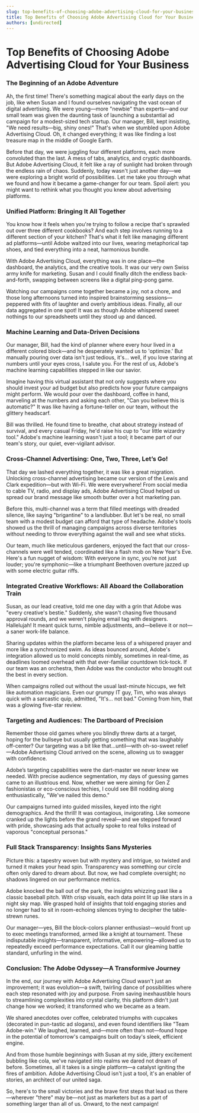 ```yaml
---
slug: top-benefits-of-choosing-adobe-advertising-cloud-for-your-business
title: Top Benefits of Choosing Adobe Advertising Cloud for Your Business
authors: [undirected]
---
```



# Top Benefits of Choosing Adobe Advertising Cloud for Your Business

### The Beginning of an Adobe Adventure

Ah, the first time! There's something magical about the early days on the job, like when Susan and I found ourselves navigating the vast ocean of digital advertising. We were young—more "newbie" than experts—and our small team was given the daunting task of launching a substantial ad campaign for a modest-sized tech startup. Our manager, Bill, kept insisting, "We need results—big, shiny ones!" That's when we stumbled upon Adobe Advertising Cloud. Oh, it changed everything; it was like finding a lost treasure map in the middle of Google Earth.

Before that day, we were juggling four different platforms, each more convoluted than the last. A mess of tabs, analytics, and cryptic dashboards. But Adobe Advertising Cloud, it felt like a ray of sunlight had broken through the endless rain of chaos. Suddenly, today wasn't just another day—we were exploring a bright world of possibilities. Let me take you through what we found and how it became a game-changer for our team. Spoil alert: you might want to rethink what you thought you knew about advertising platforms.

### Unified Platform: Bringing It All Together

You know how it feels when you're trying to follow a recipe that's sprawled out over three different cookbooks? And each step involves running to a different section of your kitchen? That's what it felt like managing different ad platforms—until Adobe waltzed into our lives, wearing metaphorical tap shoes, and tied everything into a neat, harmonious bundle.

With Adobe Advertising Cloud, everything was in one place—the dashboard, the analytics, and the creative tools. It was our very own Swiss army knife for marketing. Susan and I could finally ditch the endless back-and-forth, swapping between screens like a digital ping-pong game. 

Watching our campaigns come together became a joy, not a chore, and those long afternoons turned into inspired brainstorming sessions—peppered with fits of laughter and overly ambitious ideas. Finally, all our data aggregated in one spot! It was as though Adobe whispered sweet nothings to our spreadsheets until they stood up and danced.

### Machine Learning and Data-Driven Decisions

Our manager, Bill, had the kind of planner where every hour lived in a different colored block—and he desperately wanted us to 'optimize.' But manually pouring over data isn't just tedious, it's... well, if you love staring at numbers until your eyes cross, I salute you. For the rest of us, Adobe's machine learning capabilities stepped in like our savior.

Imagine having this virtual assistant that not only suggests where you should invest your ad budget but also predicts how your future campaigns might perform. We would pour over the dashboard, coffee in hand, marveling at the numbers and asking each other, "Can you believe this is automatic?" It was like having a fortune-teller on our team, without the glittery headscarf.

Bill was thrilled. He found time to breathe, chat about strategy instead of survival, and every casual Friday, he'd raise his cup to "our little wizardry tool." Adobe's machine learning wasn't just a tool; it became part of our team's story, our quiet, ever-vigilant advisor.

### Cross-Channel Advertising: One, Two, Three, Let’s Go!

That day we lashed everything together, it was like a great migration. Unlocking cross-channel advertising became our version of the Lewis and Clark expedition—but with Wi-Fi. We were everywhere! From social media to cable TV, radio, and display ads, Adobe Advertising Cloud helped us spread our brand message like smooth butter over a hot marketing pan.

Before this, multi-channel was a term that filled meetings with dreaded silence, like saying "brigantine" to a landlubber. But let's be real, no small team with a modest budget can afford that type of headache. Adobe's tools showed us the thrill of managing campaigns across diverse territories without needing to throw everything against the wall and see what sticks.

Our team, much like meticulous gardeners, enjoyed the fact that our cross-channels were well tended, coordinated like a flash mob on New Year's Eve. Here's a fun nugget of wisdom: With everyone in sync, you’re not just louder; you're symphonic—like a triumphant Beethoven overture jazzed up with some electric guitar riffs.

### Integrated Creative Workflows: All Aboard the Collaboration Train

Susan, as our lead creative, told me one day with a grin that Adobe was "every creative's bestie." Suddenly, she wasn't chasing five thousand approval rounds, and we weren't playing email tag with designers. Hallelujah! It meant quick turns, nimble adjustments, and—believe it or not—a saner work-life balance.

Sharing updates within the platform became less of a whispered prayer and more like a synchronized swim. As ideas bounced around, Adobe's integration allowed us to mold concepts nimbly, sometimes in real-time, as deadlines loomed overhead with that ever-familiar countdown tick-tock. If our team was an orchestra, then Adobe was the conductor who brought out the best in every section.

When campaigns rolled out without the usual last-minute hiccups, we felt like automation magicians. Even our grumpy IT guy, Tim, who was always quick with a sarcastic quip, admitted, "It's... not bad." Coming from him, that was a glowing five-star review.

### Targeting and Audiences: The Dartboard of Precision

Remember those old games where you blindly threw darts at a target, hoping for the bullseye but usually getting something that was laughably off-center? Our targeting was a bit like that...until—with oh-so-sweet relief—Adobe Advertising Cloud arrived on the scene, allowing us to swagger with confidence.

Adobe’s targeting capabilities were the dart-master we never knew we needed. With precise audience segmentation, my days of guessing games came to an illustrious end. Now, whether we were aiming for Gen Z fashionistas or eco-conscious techies, I could see Bill nodding along enthusiastically, "We've nailed this demo."

Our campaigns turned into guided missiles, keyed into the right demographics. And the thrill! It was contagious, invigorating. Like someone cranked up the lights before the grand reveal—and we stepped forward with pride, showcasing ads that actually spoke to real folks instead of vaporous "conceptual personas."

### Full Stack Transparency: Insights Sans Mysteries

Picture this: a tapestry woven but with mystery and intrigue, so twisted and turned it makes your head spin. Transparency was something our circle often only dared to dream about. But now, we had complete oversight; no shadows lingered on our performance metrics.

Adobe knocked the ball out of the park, the insights whizzing past like a classic baseball pitch. With crisp visuals, each data point lit up like stars in a night sky map. We grasped hold of insights that told engaging stories and no longer had to sit in room-echoing silences trying to decipher the table-strewn runes.

Our manager—yes, Bill the block-colors planner enthusiast—would front up to exec meetings transformed, armed like a knight at tournament. These indisputable insights—transparent, informative, empowering—allowed us to repeatedly exceed performance expectations. Call it our gleaming battle standard, unfurling in the wind.

### Conclusion: The Adobe Odyssey—A Transformive Journey

In the end, our journey with Adobe Advertising Cloud wasn't just an improvement; it was evolution—a swift, twirling dance of possibilities where each step resonated with joy and purpose. From saving inexhaustible hours to streamlining complexities into crystal clarity, this platform didn't just change how we worked; it transformed who we became as a team.

We shared anecdotes over coffee, celebrated triumphs with cupcakes (decorated in pun-tastic ad slogans), and even found identifiers like "Team Adobe-win." We laughed, learned, and—more often than not—found hope in the potential of tomorrow's campaigns built on today's sleek, efficient engine.

And from those humble beginnings with Susan at my side, jittery excitement bubbling like cola, we've navigated into realms we dared not dream of before. Sometimes, all it takes is a single platform—a catalyst igniting the fires of ambition. Adobe Advertising Cloud isn't just a tool, it's an enabler of stories, an architect of our united saga. 

So, here's to the small victories and the brave first steps that lead us there—wherever "there" may be—not just as marketers but as a part of something larger than all of us. Onward, to the next campaign!